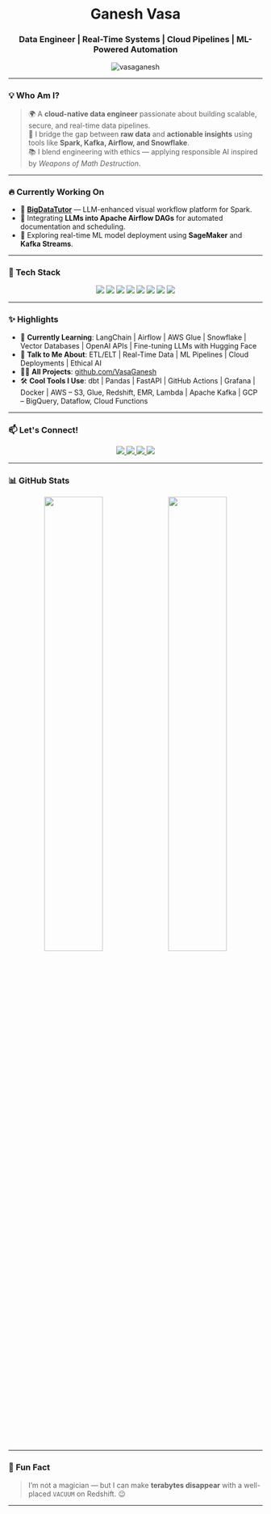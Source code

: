 <h1 align="center"> Ganesh Vasa</h1>
<h3 align="center">Data Engineer | Real-Time Systems | Cloud Pipelines | ML-Powered Automation</h3>

<p align="center">
  <img src="https://komarev.com/ghpvc/?username=vasaganesh&label=Profile%20Views&color=blueviolet&style=flat-square" alt="vasaganesh" />
</p>

---

### 💡 Who Am I?

> 🌍 A **cloud-native data engineer** passionate about building scalable, secure, and real-time data pipelines.  
> 🧠 I bridge the gap between **raw data** and **actionable insights** using tools like **Spark, Kafka, Airflow, and Snowflake**.  
> 📚 I blend engineering with ethics — applying responsible AI inspired by *Weapons of Math Destruction*.

---

### 🔥 Currently Working On

- 🚧 **[BigDataTutor](https://github.com/VasaGanesh/BigdataTutor)** — LLM-enhanced visual workflow platform for Spark.
- 🤖 Integrating **LLMs into Apache Airflow DAGs** for automated documentation and scheduling.
- 🧪 Exploring real-time ML model deployment using **SageMaker** and **Kafka Streams**.

---

### 🧰 Tech Stack

<p align="center">
  <img src="https://img.shields.io/badge/Airflow-Orchestration-017CEE?style=for-the-badge&logo=apacheairflow&logoColor=white" />
  <img src="https://img.shields.io/badge/Spark-BigData-F7941E?style=for-the-badge&logo=apachespark&logoColor=white" />
  <img src="https://img.shields.io/badge/Kafka-Streaming-black?style=for-the-badge&logo=apachekafka" />
  <img src="https://img.shields.io/badge/Snowflake-DWH-0296D8?style=for-the-badge&logo=snowflake&logoColor=white" />
  <img src="https://img.shields.io/badge/AWS-Cloud-orange?style=for-the-badge&logo=amazonaws&logoColor=white" />
  <img src="https://img.shields.io/badge/Flask-Backend-black?style=for-the-badge&logo=flask" />
  <img src="https://img.shields.io/badge/MongoDB-NoSQL-4EA94B?style=for-the-badge&logo=mongodb&logoColor=white" />
  <img src="https://img.shields.io/badge/React-Frontend-61DAFB?style=for-the-badge&logo=react&logoColor=white" />
</p>

---

### ✨ Highlights

- 🧠 **Currently Learning**: LangChain | Airflow | AWS Glue | Snowflake | Vector Databases | OpenAI APIs | Fine-tuning LLMs with Hugging Face
- 💬 **Talk to Me About**: ETL/ELT | Real-Time Data | ML Pipelines | Cloud Deployments | Ethical AI
- 👨‍💻 **All Projects**: [github.com/VasaGanesh](https://github.com/VasaGanesh?tab=repositories)
- 🛠 **Cool Tools I Use**: dbt | Pandas | FastAPI | GitHub Actions | Grafana | Docker | AWS – S3, Glue, Redshift, EMR, Lambda | Apache Kafka | GCP – BigQuery, Dataflow, Cloud Functions

---

### 📫 Let's Connect!

<p align="center">
  <a href="https://linkedin.com/in/ganesh%20vasa" target="_blank">
    <img src="https://img.shields.io/badge/LinkedIn-Connect-blue?style=for-the-badge&logo=linkedin" />
  </a>
  <a href="mailto:ganesh.vasa09@gmail.com">
    <img src="https://img.shields.io/badge/Gmail-Send%20Mail-D14836?style=for-the-badge&logo=gmail&logoColor=white" />
  </a>
  <a href="https://leetcode.com/ganiii">
    <img src="https://img.shields.io/badge/LeetCode-Practice-orange?style=for-the-badge&logo=leetcode" />
  </a>
  <a href="https://drive.google.com/file/d/1rU9t0439Pi1KwEH_ydjgETD-Nl-8Z9Q2/view?usp=sharing">
    <img src="https://img.shields.io/badge/Resume-View-green?style=for-the-badge&logo=google-drive&logoColor=white" />
  </a>
</p>

---

### 📊 GitHub Stats

<div align="center">
  <img src="https://github-readme-stats.vercel.app/api?username=vasaganesh&show_icons=true&theme=radical&hide_border=true" width="48%" />
  <img src="https://github-readme-stats.vercel.app/api/top-langs/?username=vasaganesh&layout=compact&theme=radical&hide_border=true" width="48%" />
</div>

---

### 🎯 Fun Fact

> I’m not a magician — but I can make **terabytes disappear** with a well-placed `VACUUM` on Redshift. 😉

---
